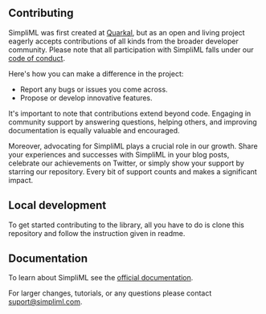 ## Contributing

SimpliML was first created at [Quarkal](https://simpliml.com), but as an open and living project eagerly accepts contributions of all kinds from the broader developer community. Please note that all participation with SimpliML falls under our [code of conduct](CODE_OF_CONDUCT.md).

Here's how you can make a difference in the project:

- Report any bugs or issues you come across.
- Propose or develop innovative features.

It's important to note that contributions extend beyond code. Engaging in community support by answering questions, helping others, and improving documentation is equally valuable and encouraged.

Moreover, advocating for SimpliML plays a crucial role in our growth. Share your experiences and successes with SimpliML in your blog posts, celebrate our achievements on Twitter, or simply show your support by starring our repository. Every bit of support counts and makes a significant impact.

## Local development

To get started contributing to the library, all you have to do is clone this repository and follow the instruction given in readme.

## Documentation

To learn about SimpliML see the [official documentation](https://docs.simpliml.com).

For larger changes, tutorials, or any questions please contact [suport@simpliml.com](mailto:support@simpliml.com).